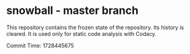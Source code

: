 # snowball - master branch

This repository contains the frozen state of the repository.
Its history is cleared. It is used only for static code
analysis with Codacy.

Commit Time: 1728445675